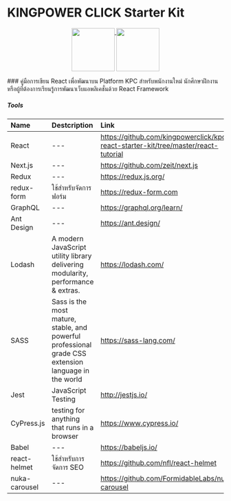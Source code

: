 # KINGPOWER CLICK Starter Kit
<p align="center" align="top">
<a href="https://www.kingpower.com" target="_blank">
<img height="100" align="top" src="https://upload.wikimedia.org/wikipedia/en/f/f6/King_Power_logo.png" />
</a>
<a href="https://www.kingpowerclick.com/" target="_blank">
<img height="100" align="top" src="https://www.th2booking.com/wp-content/uploads/2018/05/1520414931-0456-related_list_classifieds.png" />
</a>
</p>
### คู่มือการเขียน React เพื่อพัฒนาบน Platform KPC
สำหรับพนักงานใหม่ นักศึกษาฝึกงาน หรือผู้ที่ต้องการเรียนรู้การพัฒนาเว็บแอพลิเคชั่นด้วย React Framework

##### Tools 

| Name                    | Destcription           | Link  |
| :---------------------- |:-------------| :-----|
| React      | --- | https://github.com/kingpowerclick/kpc-react-starter-kit/tree/master/react-tutorial |
| Next.js      | --- | https://github.com/zeit/next.js |
| Redux      | ---      |   https://redux.js.org/ |
| redux-form      | ใช้สำหรับจัดการฟอร์ม     |   https://redux-form.com |
| GraphQL | ---      |    https://graphql.org/learn/ |
| Ant Design      | ---      |   https://ant.design/ |
| Lodash | A modern JavaScript utility library delivering modularity, performance & extras.      |    https://lodash.com/ |
| SASS | Sass is the most mature, stable, and powerful professional grade CSS extension language in the world      |    https://sass-lang.com/ |
| Jest | JavaScript Testing      |    http://jestjs.io/ |
| CyPress.js | testing for anything that runs in a browser     |    https://www.cypress.io/ |
| Babel | ---      |    https://babeljs.io/ |
| react-helmet | ใช้สำหรับการจัดการ SEO     |    https://github.com/nfl/react-helmet |
| nuka-carousel | ---      |   https://github.com/FormidableLabs/nuka-carousel |
